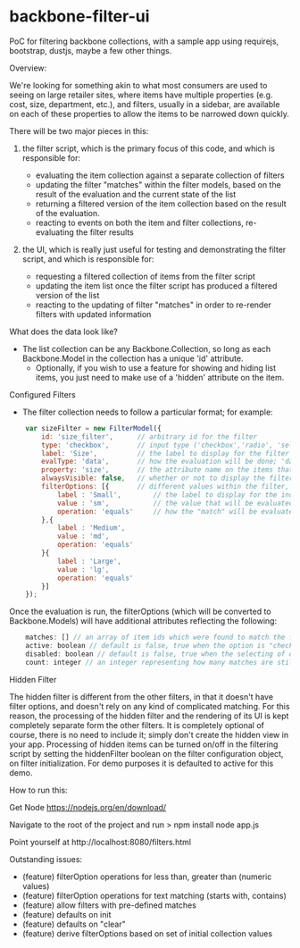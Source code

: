 # backbone-filter-ui
PoC for filtering backbone collections, with a sample app using requirejs, bootstrap, dustjs, maybe a few other things.

Overview:

We're looking for something akin to what most consumers are used to seeing on large retailer sites, where items have multiple properties (e.g. cost, size, department, etc.),
and filters, usually in a sidebar, are available on each of these properties to allow the items to be narrowed down quickly.

There will be two major pieces in this:

1. the filter script, which is the primary focus of this code, and which is responsible for:
	- evaluating the item collection against a separate collection of filters
	- updating the filter "matches" within the filter models, based on the result of the evaluation and the current state of the list
	- returning a filtered version of the item collection based on the result of the evaluation.
	- reacting to events on both the item and filter collections, re-evaluating the filter results

2. the UI, which is really just useful for testing and demonstrating the filter script, and which is responsible for:
	- requesting a filtered collection of items from the filter script
	- updating the item list once the filter script has produced a filtered version of the list
	- reacting to the updating of filter "matches" in order to re-render filters with updated information

What does the data look like?

- The list collection can be any Backbone.Collection, so long as each Backbone.Model in the collection has a unique 'id' attribute.
	- Optionally, if you wish to use a feature for showing and hiding list items, you just need to make use of a 'hidden' attribute on the item.


Configured Filters

- The filter collection needs to follow a particular format; for example:
```javascript
	var sizeFilter = new FilterModel({
		id: 'size_filter', 		// arbitrary id for the filter
		type: 'checkbox',  		// input type ('checkbox','radio', 'select')
		label: 'Size',			// the label to display for the filter as a whole
		evalType: 'data',		// how the evaluation will be done; 'data' compares the filter value to the item attribute
		property: 'size',		// the attribute name on the items that the filter will be comparing its option value to
		alwaysVisible: false,	// whether or not to display the filter even if there are no possible matches in the unfiltered list
		filterOptions: [{		// different values within the filter, each managed independently
			label : 'Small',		// the label to display for the indivual filterOption
			value : 'sm',			// the value that will be evaluated against the item attribute matching the filter property. If the operation is "between", this should be an array of two values, the low limit (inclusive) and the high limit (exclusive); e.g. [0,100] for "0 to 99"
			operation: 'equals'		// how the "match" will be evaluated; e.g. "equals" means that the item attribute value matches exactly the filter option value. Possible values are "less", "equals', "greater", and "between", where "between" handles a range, with the bottom end being inclusive (see "value" above)
		},{
			label : 'Medium',
			value : 'md',
			operation: 'equals'
		}{
			label : 'Large',
			value : 'lg',
			operation: 'equals'
		}]
	});
```

Once the evaluation is run, the filterOptions (which will be converted to Backbone.Models) will have additional attributes reflecting the following:
	
```javascript
	matches: [] // an array of item ids which were found to match the filterOption
	active: boolean // default is false, true when the option is "checked"
	disabled: boolean // default is false, true when the selecting of other filter options excludes this option
	count: integer // an integer representing how many matches are still available for this option, given which other options are active
```

Hidden Filter

The hidden filter is different from the other filters, in that it doesn't have filter options, and doesn't rely on any kind of complicated matching.
For this reason, the processing of the hidden filter and the rendering of its UI is kept completely separate form the other filters.
It is completely optional of course, there is no need to include it; simply don't create the hidden view in your app.
Processing of hidden items can be turned on/off in the filtering script by setting the hiddenFilter boolean on the filter configuration object, on filter initialization.
For demo purposes it is defaulted to active for this demo.


How to run this:

Get Node
https://nodejs.org/en/download/

Navigate to the root of the project and run > 
npm install
node app.js

Point yourself at http://localhost:8080/filters.html

Outstanding issues:

- (feature) filterOption operations for less than, greater than (numeric values)
- (feature) filterOption operations for text matching (starts with, contains)
- (feature) allow filters with pre-defined matches
- (feature) defaults on init
- (feature) defaults on "clear"
- (feature) derive filterOptions based on set of initial collection values
